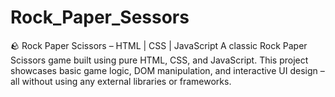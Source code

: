 # Rock_Paper_Sessors
🪨 Rock Paper Scissors – HTML | CSS | JavaScript A classic Rock Paper Scissors game built using pure HTML, CSS, and JavaScript. This project showcases basic game logic, DOM manipulation, and interactive UI design – all without using any external libraries or frameworks.
